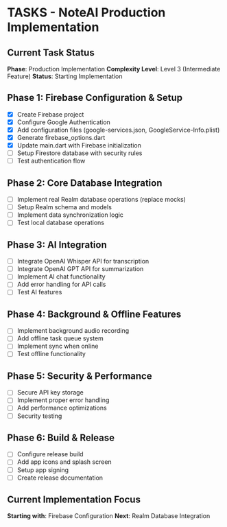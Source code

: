 # TASKS - NoteAI Production Implementation

## Current Task Status
**Phase**: Production Implementation
**Complexity Level**: Level 3 (Intermediate Feature)
**Status**: Starting Implementation

## Phase 1: Firebase Configuration & Setup
- [x] Create Firebase project
- [x] Configure Google Authentication
- [x] Add configuration files (google-services.json, GoogleService-Info.plist)
- [x] Generate firebase_options.dart
- [x] Update main.dart with Firebase initialization
- [ ] Setup Firestore database with security rules
- [ ] Test authentication flow

## Phase 2: Core Database Integration
- [ ] Implement real Realm database operations (replace mocks)
- [ ] Setup Realm schema and models
- [ ] Implement data synchronization logic
- [ ] Test local database operations

## Phase 3: AI Integration
- [ ] Integrate OpenAI Whisper API for transcription
- [ ] Integrate OpenAI GPT API for summarization
- [ ] Implement AI chat functionality
- [ ] Add error handling for API calls
- [ ] Test AI features

## Phase 4: Background & Offline Features
- [ ] Implement background audio recording
- [ ] Add offline task queue system
- [ ] Implement sync when online
- [ ] Test offline functionality

## Phase 5: Security & Performance
- [ ] Secure API key storage
- [ ] Implement proper error handling
- [ ] Add performance optimizations
- [ ] Security testing

## Phase 6: Build & Release
- [ ] Configure release build
- [ ] Add app icons and splash screen
- [ ] Setup app signing
- [ ] Create release documentation

## Current Implementation Focus
**Starting with**: Firebase Configuration
**Next**: Realm Database Integration